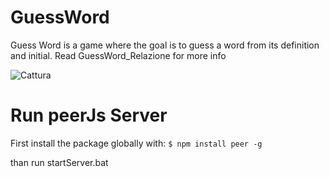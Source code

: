 # GuessWord
Guess Word is a game where the goal is to guess a word from its definition and initial.
Read GuessWord_Relazione for more info

![Cattura](https://user-images.githubusercontent.com/97694176/229145592-fc2316f8-312a-4ceb-87f8-24cdfa4a64d1.PNG)


# Run peerJs Server
First install the package globally with:
```$ npm install peer -g```

than run startServer.bat
